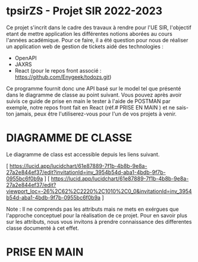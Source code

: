 # tpsirZS - Projet SIR 2022-2023
Ce projet s'incrit dans le cadre des travaux à rendre pour l'UE SIR, l'objectif etant de mettre application les différentes notions aborées au cours l'années académique. 
Pour ce faire, il a été question pour nous de réaliser un application web de gestion de tickets aidé des technologies : 
- OpenAPI 
- JAXRS
- React (pour le repos front associé : https://github.com/Enygeek/todozs.git)

Ce programme fournit donc une API basé sur le model tel que présenté dans le diagramme de classe au point suivant.
Vous pouvez après avoir suivis ce guide de prise en main le tester à l'aide de POSTMAN par exemple, notre repos front fait en React (réf.# PRISE EN MAIN ) et ne sais-ton jamais, peux être l'utiliserez-vous pour l'un de vos projets à venir.

# DIAGRAMME DE CLASSE
Le diagramme de class est accessible depuis les liens suivant. 
 
[ https://lucid.app/lucidchart/61e87889-7f1b-4b8b-9e8a-27a2e844ef37/edit?invitationId=inv_3954b54d-aba1-4bdb-9f7b-0955bc6f0b9a ] 
[ https://lucid.app/lucidchart/61e87889-7f1b-4b8b-9e8a-27a2e844ef37/edit?viewport_loc=-26%2C62%2C2220%2C1010%2C0_0&invitationId=inv_3954b54d-aba1-4bdb-9f7b-0955bc6f0b9a ]

Note : Il ne comprends pas les attributs mais ne mets en exérgues que l'approche conceptuel pour la réalisation de ce projet.
Pour en savoir plus sur les attributs, nous vous invitons à prendre connaissance des differentes classe documenté à cet effet.

# PRISE EN MAIN 

